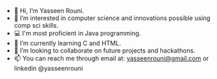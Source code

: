 - 👋 Hi, I’m Yasseen Rouni.
- 👀 I’m interested in computer science and innovations possible using comp sci skills.
- 💻 I'm most proficient in Java programming.
- 🌱 I’m currently learning C and HTML.
- 💞️ I’m looking to collaborate on future projects and hackathons.
- 📫 You can reach me through email at: yasseenrouni@gmail.com or linkedin @yasseenrouni

<!---
YasseenR/YasseenR is a ✨ special ✨ repository because its `README.md` (this file) appears on your GitHub profile.
You can click the Preview link to take a look at your changes.
--->
